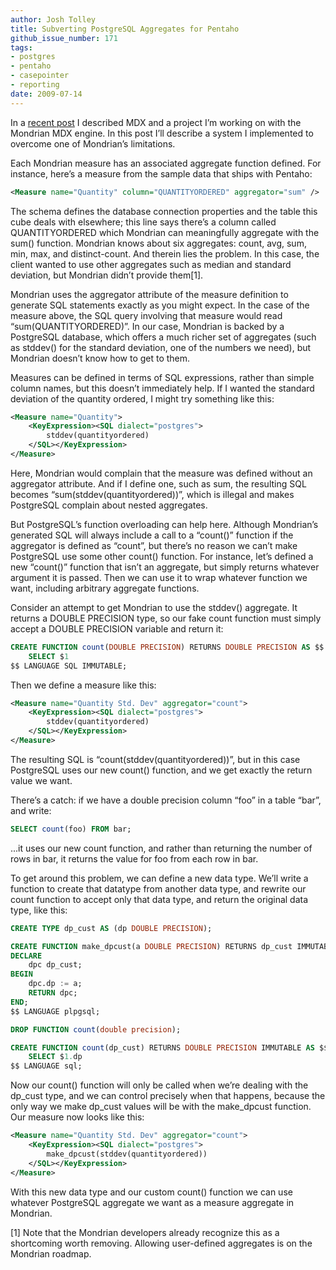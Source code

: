 ```yaml
---
author: Josh Tolley
title: Subverting PostgreSQL Aggregates for Pentaho
github_issue_number: 171
tags:
- postgres
- pentaho
- casepointer
- reporting
date: 2009-07-14
---
```


In a [recent post](/blog/2009/07/mdx/) I described MDX and a project I’m working on with the Mondrian MDX engine. In this post I’ll describe a system I implemented to overcome one of Mondrian’s limitations.

Each Mondrian measure has an associated aggregate function defined. For instance, here’s a measure from the sample data that ships with Pentaho:

```xml
<Measure name="Quantity" column="QUANTITYORDERED" aggregator="sum" />
```

The schema defines the database connection properties and the table this cube deals with elsewhere; this line says there’s a column called QUANTITYORDERED which Mondrian can meaningfully aggregate with the sum() function. Mondrian knows about six aggregates: count, avg, sum, min, max, and distinct-count. And therein lies the problem. In this case, the client wanted to use other aggregates such as median and standard deviation, but Mondrian didn’t provide them[1].

Mondrian uses the aggregator attribute of the measure definition to generate SQL statements exactly as you might expect. In the case of the measure above, the SQL query involving that measure would read “sum(QUANTITYORDERED)”. In our case, Mondrian is backed by a PostgreSQL database, which offers a much richer set of aggregates (such as stddev() for the standard deviation, one of the numbers we need), but Mondrian doesn’t know how to get to them.

Measures can be defined in terms of SQL expressions, rather than simple column names, but this doesn’t immediately help. If I wanted the standard deviation of the quantity ordered, I might try something like this:

```xml
<Measure name="Quantity">
    <KeyExpression><SQL dialect="postgres">
        stddev(quantityordered)
    </SQL></KeyExpression>
</Measure>
```

Here, Mondrian would complain that the measure was defined without an aggregator attribute. And if I define one, such as sum, the resulting SQL becomes “sum(stddev(quantityordered))”, which is illegal and makes PostgreSQL complain about nested aggregates.

But PostgreSQL’s function overloading can help here. Although Mondrian’s generated SQL will always include a call to a “count()” function if the aggregator is defined as “count”, but there’s no reason we can’t make PostgreSQL use some other count() function. For instance, let’s defined a new “count()” function that isn’t an aggregate, but simply returns whatever argument it is passed. Then we can use it to wrap whatever function we want, including arbitrary aggregate functions.

Consider an attempt to get Mondrian to use the stddev() aggregate. It returns a DOUBLE PRECISION type, so our fake count function must simply accept a DOUBLE PRECISION variable and return it:

```sql
CREATE FUNCTION count(DOUBLE PRECISION) RETURNS DOUBLE PRECISION AS $$
    SELECT $1
$$ LANGUAGE SQL IMMUTABLE;
```

Then we define a measure like this:

```xml
<Measure name="Quantity Std. Dev" aggregator="count">
    <KeyExpression><SQL dialect="postgres">
        stddev(quantityordered)
    </SQL></KeyExpression>
</Measure>
```

The resulting SQL is “count(stddev(quantityordered))”, but in this case PostgreSQL uses our new count() function, and we get exactly the return value we want.

There’s a catch: if we have a double precision column “foo” in a table “bar”, and write:

```sql
SELECT count(foo) FROM bar;
```

...it uses our new count function, and rather than returning the number of rows in bar, it returns the value for foo from each row in bar.

To get around this problem, we can define a new data type. We’ll write a function to create that datatype from another data type, and rewrite our count function to accept only that data type, and return the original data type, like this:

```sql
CREATE TYPE dp_cust AS (dp DOUBLE PRECISION);

CREATE FUNCTION make_dpcust(a DOUBLE PRECISION) RETURNS dp_cust IMMUTABLE AS $$
DECLARE
    dpc dp_cust;
BEGIN
    dpc.dp := a;
    RETURN dpc;
END;
$$ LANGUAGE plpgsql;

DROP FUNCTION count(double precision);

CREATE FUNCTION count(dp_cust) RETURNS DOUBLE PRECISION IMMUTABLE AS $$
    SELECT $1.dp
$$ LANGUAGE sql;
```

Now our count() function will only be called when we’re dealing with the dp_cust type, and we can control precisely when that happens, because the only way we make dp_cust values will be with the make_dpcust function. Our measure now looks like this:

```xml
<Measure name="Quantity Std. Dev" aggregator="count">
    <KeyExpression><SQL dialect="postgres">
        make_dpcust(stddev(quantityordered))
    </SQL></KeyExpression>
</Measure>
```

With this new data type and our custom count() function we can use whatever PostgreSQL aggregate we want as a measure aggregate in Mondrian.

[1] Note that the Mondrian developers already recognize this as a shortcoming worth removing. Allowing user-defined aggregates is on the Mondrian roadmap.

